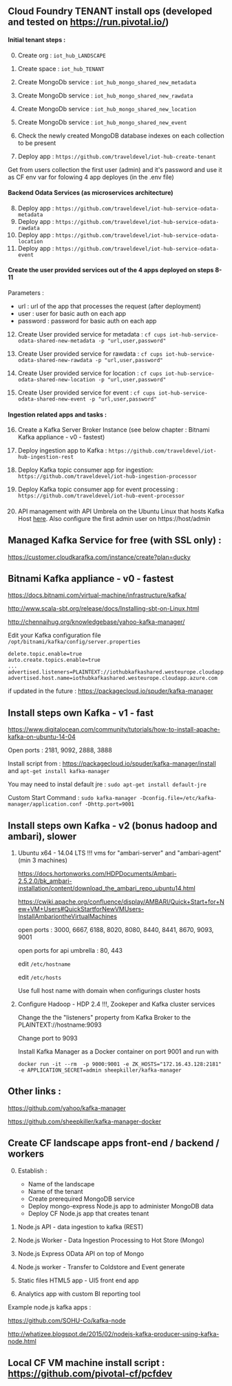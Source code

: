 ## Cloud Foundry TENANT install ops (developed and tested on https://run.pivotal.io/)

#### Initial tenant steps :

0. Create org : `iot_hub_LANDSCAPE`
1. Create space : `iot_hub_TENANT`

2. Create MongoDb service : `iot_hub_mongo_shared_new_metadata`
3. Create MongoDb service : `iot_hub_mongo_shared_new_rawdata`
4. Create MongoDb service : `iot_hub_mongo_shared_new_location`
5. Create MongoDb service : `iot_hub_mongo_shared_new_event`
6. Check the newly created MongoDB database indexes on each collection to be present

7. Deploy app : `https://github.com/traveldevel/iot-hub-create-tenant`

Get from users collection the first user (admin) and it's password and use it as CF env var for folowing 4 app deployes (in the .env file)

#### Backend Odata Services (as microservices architecture)

8. Deploy app : `https://github.com/traveldevel/iot-hub-service-odata-metadata`
9. Deploy app : `https://github.com/traveldevel/iot-hub-service-odata-rawdata`
10. Deploy app : `https://github.com/traveldevel/iot-hub-service-odata-location`
11. Deploy app : `https://github.com/traveldevel/iot-hub-service-odata-event`

#### Create the user provided services out of the 4 apps deployed on steps 8-11

Parameters :
- url : url of the app that processes the request (after deployment)
- user : user for basic auth on each app
- password : password for basic auth on each app

12. Create User provided service for metadata :
`cf cups iot-hub-service-odata-shared-new-metadata -p "url,user,password"`

13. Create User provided service for rawdata :
`cf cups iot-hub-service-odata-shared-new-rawdata -p "url,user,password"`

14. Create User provided service for location :
`cf cups iot-hub-service-odata-shared-new-location -p "url,user,password"`

15. Create User provided service for event :
`cf cups iot-hub-service-odata-shared-new-event -p "url,user,password"`

#### Ingestion related apps and tasks :

16. Create a Kafka Server Broker Instance (see below chapter : Bitnami Kafka appliance - v0 - fastest)

17. Deploy ingestion app to Kafka :  `https://github.com/traveldevel/iot-hub-ingestion-rest`

18. Deploy Kafka topic consumer app for ingestion: `https://github.com/traveldevel/iot-hub-ingestion-processor`

19. Deploy Kafka topic consumer app for event processing : `https://github.com/traveldevel/iot-hub-event-processor`

####

20. API management with API Umbrela on the Ubuntu Linux that hosts Kafka Host [here](https://api-umbrella.readthedocs.io/en/latest/getting-started.html#setup). Also configure the first admin user on https://host/admin 


## Managed Kafka Service for free (with SSL only) : 

https://customer.cloudkarafka.com/instance/create?plan=ducky

## Bitnami Kafka appliance - v0 - fastest

https://docs.bitnami.com/virtual-machine/infrastructure/kafka/

http://www.scala-sbt.org/release/docs/Installing-sbt-on-Linux.html

http://chennaihug.org/knowledgebase/yahoo-kafka-manager/

Edit your Kafka configuration file `/opt/bitnami/kafka/config/server.properties`

```
delete.topic.enable=true
auto.create.topics.enable=true
...
advertised.listeners=PLAINTEXT://iothubkafkashared.westeurope.cloudapp.azure.com:9092
advertised.host.name=iothubkafkashared.westeurope.cloudapp.azure.com
```

if updated in the future : https://packagecloud.io/spuder/kafka-manager

## Install steps own Kafka - v1 - fast

https://www.digitalocean.com/community/tutorials/how-to-install-apache-kafka-on-ubuntu-14-04

Open ports : 2181, 9092, 2888, 3888

Install script from : https://packagecloud.io/spuder/kafka-manager/install and `apt-get install kafka-manager`

You may need to instal default jre : `sudo apt-get install default-jre`

Custom Start Command : `sudo kafka-manager -Dconfig.file=/etc/kafka-manager/application.conf -Dhttp.port=9001`

## Install steps own Kafka - v2 (bonus hadoop and ambari), slower

1. Ubuntu x64 - 14.04 LTS !!! vms for "ambari-server" and "ambari-agent" (min 3 machines)

   https://docs.hortonworks.com/HDPDocuments/Ambari-2.5.2.0/bk_ambari-installation/content/download_the_ambari_repo_ubuntu14.html
   
   https://cwiki.apache.org/confluence/display/AMBARI/Quick+Start+for+New+VM+Users#QuickStartforNewVMUsers-InstallAmbariontheVirtualMachines

   open ports : 3000, 6667, 6188, 8020, 8080, 8440, 8441, 8670, 9093, 9001
   
   open ports for api umbrella : 80, 443
   
   edit `/etc/hostname`
   
   edit `/etc/hosts`
   
   Use full host name with domain when configurings cluster hosts

2. Configure Hadoop - HDP 2.4 !!!, Zookeper and Kafka cluster services

   Change the the "listeners" property from Kafka Broker to the PLAINTEXT://hostname:9093
   
   Change port to 9093
   
   Install Kafka Manager as a Docker container on port 9001 and run with 

   `docker run -it --rm  -p 9000:9001 -e ZK_HOSTS="172.16.43.128:2181" -e APPLICATION_SECRET=admin sheepkiller/kafka-manager`

  
## Other links : 
   
   https://github.com/yahoo/kafka-manager
   
   https://github.com/sheepkiller/kafka-manager-docker
   
## Create CF landscape apps front-end / backend / workers

   0. Establish : 
      * Name of the landscape
      * Name of the tenant
      * Create prerequired MongoDB service 
      * Deploy mongo-express Node.js app to administer MongoDB data
      * Deploy CF Node.js app that creates tenant
   
   1. Node.js API - data ingestion to kafka (REST)
   
   2. Node.js Worker - Data Ingestion Processing to Hot Store (Mongo)
   
   3. Node.js Express OData API on top of Mongo
   
   4. Node.js worker - Transfer to Coldstore and Event generate 
   
   5. Static files HTML5 app - UI5 front end app
   
   6. Analytics app with custom BI reporting tool
   
   
   Example node.js kafka apps : 
   
   https://github.com/SOHU-Co/kafka-node

   http://whatizee.blogspot.de/2015/02/nodejs-kafka-producer-using-kafka-node.html
   
## Local CF VM machine install script : https://github.com/pivotal-cf/pcfdev
